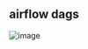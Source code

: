 ## airflow dags

![image](https://github.com/jenny5587/TIL/assets/103649749/fe905c95-563a-41c0-8414-d200e7294a20)

